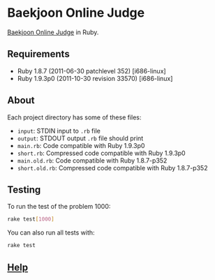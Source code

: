 # Baekjoon Online Judge

[Baekjoon Online Judge][] in Ruby.

## Requirements

- Ruby 1.8.7 (2011-06-30 patchlevel 352) [i686-linux]
- Ruby 1.9.3p0 (2011-10-30 revision 33570) [i686-linux]

## About

Each project directory has some of these files:

- `input`: STDIN input to `.rb` file
- `output`: STDOUT output `.rb` file should print
- `main.rb`: Code compatible with Ruby 1.9.3p0
- `short.rb`: Compressed code compatible with Ruby 1.9.3p0
- `main.old.rb`: Code compatible with Ruby 1.8.7-p352
- `short.old.rb`: Compressed code compatible with Ruby 1.8.7-p352

## Testing

To run the test of the problem 1000:

``` sh
rake test[1000]
```

You can also run all tests with:

``` sh
rake test
```

## [Help][]

[Baekjoon Online Judge]: https://www.acmicpc.net
[Help]: https://www.acmicpc.net/help/judge
